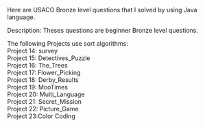 Here are USACO Bronze level questions that I solved by using Java language.<br />

Description: 
Theses questions are beginner Bronze level questions.<br />

The following Projects use sort algorithms: <br />
Project 14: survey <br />
Project 15: Detectives_Puzzle <br />
Project 16: The_Trees <br />
Project 17: Flower_Picking <br />
Project 18: Derby_Results <br />
Project 19: MooTimes <br />
Project 20: Multi_Language <br />
Project 21: Secret_Mission <br />
Project 22: Picture_Game <br />
Project 23:Color Coding <br />

